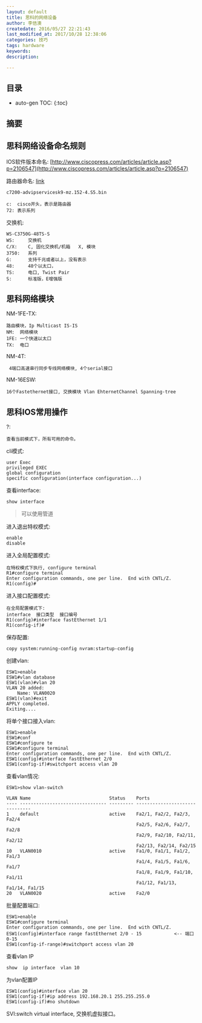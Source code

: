 ```yaml
---
layout: default
title: 思科的网络设备
author: 李佶澳
createdate: 2016/05/27 22:21:43
last_modified_at: 2017/10/28 12:38:06
categories: 技巧
tags: hardware
keywords:
description: 

---
```


## 目录
* auto-gen TOC:
{:toc}

## 摘要

## 思科网络设备命名规则

IOS软件版本命名:  [http://www.ciscopress.com/articles/article.asp?p=2106547](http://www.ciscopress.com/articles/article.asp?p=2106547)

路由器命名: [link](http://wenku.baidu.com/link?url=-X3l8jtQrG-FP4KYIIYfLGl6cRtDBGo5E4kAuxFECsYXjd0uUxVgTd-Fng-EmLXBU9z2-yxSMp4oYUR-6SjWpHtEgVtaFJibTYVNLJGVb0e)

	c7200-advipservicesk9-mz.152-4.S5.bin
	
	c:  cisco开头，表示是路由器
	72: 表示系列

交换机:

	WS-C3750G-48TS-S
	WS:     交换机
	C/X:    C, 固化交换机/机箱   X, 模块
	3750:   系列
	G:      支持千兆或者以上，没有表示
	48:     48个以太口， 
	TS:     电口, Twist Pair
	S:      标准版，E增强版

## 思科网络模块

NM-1FE-TX:  

	路由模块，Ip Multicast IS-IS
	NM:  网络模块
	1FE: 一个快速以太口
	TX:  电口

NM-4T:

	 4端口高速串行同步专线网络模块, 4个serial接口

NM-16ESW:

	16个Fastethernet接口, 交换模块 Vlan EhternetChannel Spanning-tree

## 思科IOS常用操作

?:

	查看当前模式下，所有可用的命令。

cli模式:

	user Exec
	privileged EXEC  
	global configuration 
	specific configuration(interface configuration...)

查看interface:

	show interface

>可以使用管道

进入退出特权模式:

	enable
	disable

进入全局配置模式:

	在特权模式下执行, configure terminal
	R1#configure terminal
	Enter configuration commands, one per line.  End with CNTL/Z.
	R1(config)#

进入接口配置模式:

	在全局配置模式下:
	interface  接口类型  接口编号
	R1(config)#interface fastEthernet 1/1
	R1(config-if)#

保存配置:

	copy system:running-config nvram:startup-config

创建vlan:

	ESW1>enable
	ESW1#vlan database
	ESW1(vlan)#vlan 20
	VLAN 20 added:
	    Name: VLAN0020
	ESW1(vlan)#exit
	APPLY completed.
	Exiting....

将单个接口接入vlan:

	ESW1>enable
	ESW1#conf
	ESW1#configure te
	ESW1#configure terminal
	Enter configuration commands, one per line.  End with CNTL/Z.
	ESW1(config)#interface fastEthernet 2/0
	ESW1(config-if)#switchport access vlan 20

查看vlan情况:

	ESW1>show vlan-switch
	
	VLAN Name                             Status    Ports
	---- -------------------------------- --------- -------------------------------
	1    default                          active    Fa2/1, Fa2/2, Fa2/3, Fa2/4
	                                                Fa2/5, Fa2/6, Fa2/7, Fa2/8
	                                                Fa2/9, Fa2/10, Fa2/11, Fa2/12
	                                                Fa2/13, Fa2/14, Fa2/15
	10   VLAN0010                         active    Fa1/0, Fa1/1, Fa1/2, Fa1/3
	                                                Fa1/4, Fa1/5, Fa1/6, Fa1/7
	                                                Fa1/8, Fa1/9, Fa1/10, Fa1/11
	                                                Fa1/12, Fa1/13, Fa1/14, Fa1/15
	20   VLAN0020                         active    Fa2/0

批量配置端口:

	ESW1>enable
	ESW1#configure terminal
	Enter configuration commands, one per line.  End with CNTL/Z.
	ESW1(config)#interface range fastEthernet 2/0 - 15            <-- 端口0-15
	ESW1(config-if-range)#switchport access vlan 20

查看vlan IP

	show  ip interface  vlan 10

为vlan配置IP

	ESW1(config)#interface vlan 20
	ESW1(config-if)#ip address 192.168.20.1 255.255.255.0
	ESW1(config-if)#no shutdown

SVI:switch virtual interface, 交换机虚拟接口。

